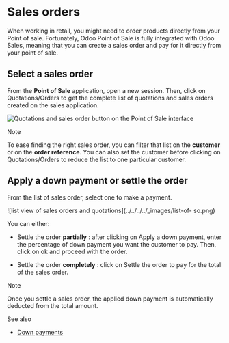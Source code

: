 # Sales orders

When working in retail, you might need to order products directly from your
Point of sale. Fortunately, Odoo Point of Sale is fully integrated with Odoo
Sales, meaning that you can create a sales order and pay for it directly from
your point of sale.

## Select a sales order

From the **Point of Sale** application, open a new session. Then, click on
Quotations/Orders to get the complete list of quotations and sales orders
created on the sales application.

![Quotations and sales order button on the Point of Sale
interface](../../../../_images/pos-interface1.png)

Note

To ease finding the right sales order, you can filter that list on the
**customer** or on the **order reference**. You can also set the customer
before clicking on Quotations/Orders to reduce the list to one particular
customer.

## Apply a down payment or settle the order

From the list of sales order, select one to make a payment.

![list view of sales orders and quotations](../../../../_images/list-of-
so.png)

You can either:

  * Settle the order **partially** : after clicking on Apply a down payment, enter the percentage of down payment you want the customer to pay. Then, click on ok and proceed with the order.

  * Settle the order **completely** : click on Settle the order to pay for the total of the sales order.

Note

Once you settle a sales order, the applied down payment is automatically
deducted from the total amount.

See also

  * [Down payments](../../sales/invoicing/down_payment.html)

